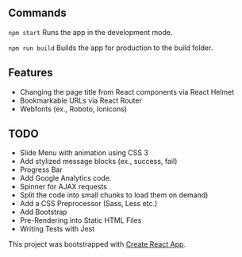 ## Commands

```npm start```
Runs the app in the development mode.

```npm run build```
Builds the app for production to the build folder.

## Features

* Changing the page title from React components via React Helmet
* Bookmarkable URLs via React Router
* Webfonts (ex., Roboto, Ionicons)

## TODO

* Slide Menu with animation using CSS 3
* Add stylized message blocks (ex., success, fail)
* Progress Bar
* Add Google Analytics code.
* Spinner for AJAX requests
* Split the code into small chunks to load them on demand)
* Add a CSS Preprocessor (Sass, Less etc.)
* Add Bootstrap
* Pre-Rendering into Static HTML Files
* Writing Tests with Jest

This project was bootstrapped with [Create React App](https://github.com/facebookincubator/create-react-app).

